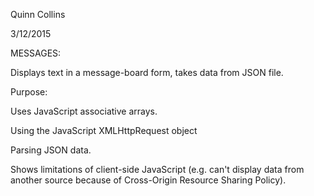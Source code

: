 Quinn Collins

3/12/2015

MESSAGES:

Displays text in a message-board form, takes data from JSON file. 

Purpose:

Uses JavaScript associative arrays.

Using the JavaScript XMLHttpRequest object

Parsing JSON data.

Shows limitations of client-side JavaScript (e.g. can't display data from another source because of Cross-Origin Resource Sharing Policy).
